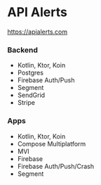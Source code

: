 # API Alerts

https://apialerts.com

### Backend

 - Kotlin, Ktor, Koin
 - Postgres
 - Firebase Auth/Push
 - Segment
 - SendGrid
 - Stripe

### Apps

 - Kotlin, Ktor, Koin
 - Compose Multiplatform
 - MVI
 - Firebase
 - Firebase Auth/Push/Crash
 - Segment

